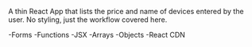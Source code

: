 A thin React App that lists the price and name of devices entered by the user. No styling, just the workflow covered here.

-Forms
-Functions
-JSX
-Arrays
-Objects
-React CDN
